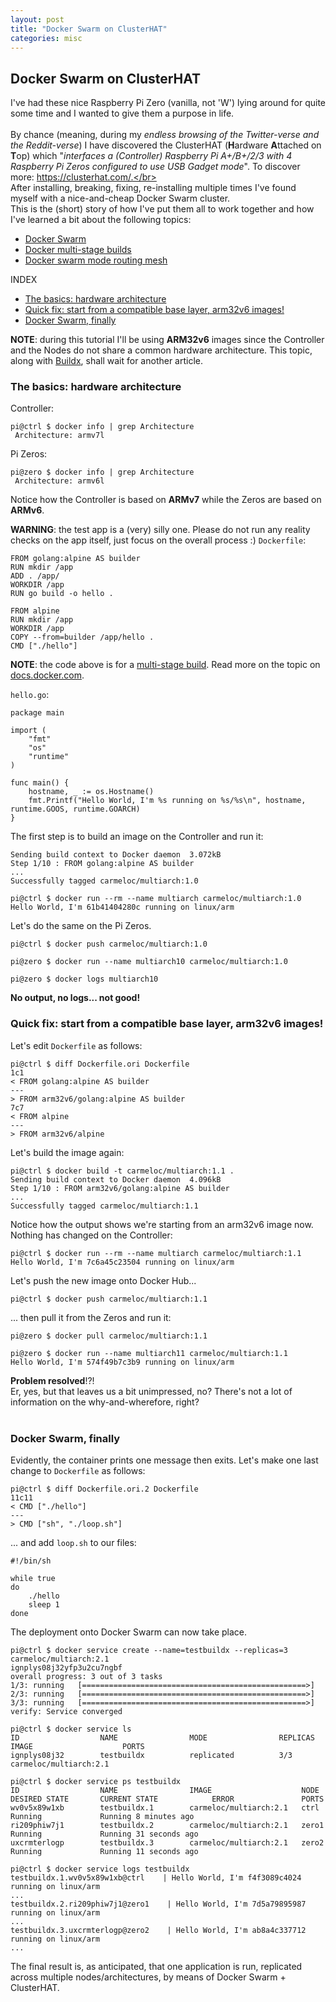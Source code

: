 ```yaml
---
layout: post
title: "Docker Swarm on ClusterHAT"
categories: misc
---
```


## Docker Swarm on ClusterHAT
I've had these nice Raspberry Pi Zero (vanilla, not 'W') lying around for quite some time and I wanted to give them a purpose in life.</br>
</br>
By chance (meaning, during my _endless browsing of the Twitter-verse and the Reddit-verse_) I have discovered the ClusterHAT (**H**ardware **A**ttached on **T**op) which "_interfaces a (Controller) Raspberry Pi A+/B+/2/3 with 4 Raspberry Pi Zeros configured to use USB Gadget mode_". To discover more: https://clusterhat.com/.</br>
</br>
After installing, breaking, fixing, re-installing multiple times I've found myself with a nice-and-cheap Docker Swarm cluster.</br>
This is the (short) story of how I've put them all to work together and how I've learned a bit about the following topics:
- [Docker Swarm](https://docs.docker.com/engine/swarm/)
- [Docker multi-stage builds](https://docs.docker.com/develop/develop-images/multistage-build/)
- [Docker swarm mode routing mesh](https://docs.docker.com/engine/swarm/ingress/)

INDEX
- [The basics: hardware architecture](#basics)
- [Quick fix: start from a compatible base layer, arm32v6 images!](#quick)
- [Docker Swarm, finally](#swarm)

**NOTE**: during this tutorial I'll be using **ARM32v6** images since the Controller and the Nodes do not share a common hardware architecture. This topic, along with [Buildx](https://www.docker.com/blog/multi-arch-images/), shall wait for another article.</br>
<a name="basics"></a>
### The basics: hardware architecture
Controller:
```
pi@ctrl $ docker info | grep Architecture
 Architecture: armv7l
```

Pi Zeros:
```
pi@zero $ docker info | grep Architecture
 Architecture: armv6l
``` 

Notice how the Controller is based on **ARMv7** while the Zeros are based on **ARMv6**.

**WARNING**: the test app is a (very) silly one. Please do not run any reality checks on the app itself, just focus on the overall process :)
`Dockerfile`:
```
FROM golang:alpine AS builder
RUN mkdir /app
ADD . /app/
WORKDIR /app
RUN go build -o hello .

FROM alpine
RUN mkdir /app
WORKDIR /app
COPY --from=builder /app/hello .
CMD ["./hello"]
```

**NOTE**: the code above is for a [multi-stage build](https://docs.docker.com/develop/develop-images/multistage-build/). Read more on the topic on [docs.docker.com](https://docs.docker.com/develop/develop-images/multistage-build/).

`hello.go`:
```
package main

import (
    "fmt"
    "os"
    "runtime"
)

func main() {
    hostname, _ := os.Hostname()
    fmt.Printf("Hello World, I'm %s running on %s/%s\n", hostname, runtime.GOOS, runtime.GOARCH)
}
```

The first step is to build an image on the Controller and run it:</br>
```pi@ctrl $ docker build -t carmeloc/multiarch:1.0 .
Sending build context to Docker daemon  3.072kB
Step 1/10 : FROM golang:alpine AS builder
...
Successfully tagged carmeloc/multiarch:1.0

pi@ctrl $ docker run --rm --name multiarch carmeloc/multiarch:1.0
Hello World, I'm 61b41404280c running on linux/arm
```

Let's do the same on the Pi Zeros.</br>
```
pi@ctrl $ docker push carmeloc/multiarch:1.0

pi@zero $ docker run --name multiarch10 carmeloc/multiarch:1.0

pi@zero $ docker logs multiarch10
```

**No output, no logs... not good!**</br>

<a name="quick"></a>
### Quick fix: start from a compatible base layer, arm32v6 images!
Let's edit `Dockerfile` as follows:</br>
```
pi@ctrl $ diff Dockerfile.ori Dockerfile
1c1
< FROM golang:alpine AS builder
---
> FROM arm32v6/golang:alpine AS builder
7c7
< FROM alpine
---
> FROM arm32v6/alpine
```

Let's build the image again:
```
pi@ctrl $ docker build -t carmeloc/multiarch:1.1 .
Sending build context to Docker daemon  4.096kB
Step 1/10 : FROM arm32v6/golang:alpine AS builder
...
Successfully tagged carmeloc/multiarch:1.1
```

Notice how the output shows we're starting from an arm32v6 image now.</br>
Nothing has changed on the Controller:
```
pi@ctrl $ docker run --rm --name multiarch carmeloc/multiarch:1.1
Hello World, I'm 7c6a45c23504 running on linux/arm
```

Let's push the new image onto Docker Hub...
```
pi@ctrl $ docker push carmeloc/multiarch:1.1
```

... then pull it from the Zeros and run it:
```
pi@zero $ docker pull carmeloc/multiarch:1.1

pi@zero $ docker run --name multiarch11 carmeloc/multiarch:1.1
Hello World, I'm 574f49b7c3b9 running on linux/arm
```

**Problem resolved**!?!</br>
Er, yes, but that leaves us a bit unimpressed, no? There's not a lot of information on the why-and-wherefore, right?</br>
</br>

<a name="swarm"></a>
### Docker Swarm, finally
Evidently, the container prints one message then exits. Let's make one last change to `Dockerfile` as follows:
```
pi@ctrl $ diff Dockerfile.ori.2 Dockerfile
11c11
< CMD ["./hello"]
---
> CMD ["sh", "./loop.sh"]
```

... and add `loop.sh` to our files:
```
#!/bin/sh

while true
do
    ./hello
    sleep 1
done
```

The deployment onto Docker Swarm can now take place.</br>
```
pi@ctrl $ docker service create --name=testbuildx --replicas=3 carmeloc/multiarch:2.1
ignplys08j32yfp3u2cu7ngbf
overall progress: 3 out of 3 tasks
1/3: running   [==================================================>]
2/3: running   [==================================================>]
3/3: running   [==================================================>]
verify: Service converged

pi@ctrl $ docker service ls
ID                  NAME                MODE                REPLICAS            IMAGE                    PORTS
ignplys08j32        testbuildx          replicated          3/3                 carmeloc/multiarch:2.1

pi@ctrl $ docker service ps testbuildx
ID                  NAME                IMAGE                    NODE                     DESIRED STATE       CURRENT STATE            ERROR               PORTS
wv0v5x89w1xb        testbuildx.1        carmeloc/multiarch:2.1   ctrl                     Running             Running 8 minutes ago
ri209phiw7j1        testbuildx.2        carmeloc/multiarch:2.1   zero1                    Running             Running 31 seconds ago
uxcrmterlogp        testbuildx.3        carmeloc/multiarch:2.1   zero2                    Running             Running 11 seconds ago

pi@ctrl $ docker service logs testbuildx
testbuildx.1.wv0v5x89w1xb@ctrl    | Hello World, I'm f4f3089c4024 running on linux/arm
...
testbuildx.2.ri209phiw7j1@zero1    | Hello World, I'm 7d5a79895987 running on linux/arm
...
testbuildx.3.uxcrmterlogp@zero2    | Hello World, I'm ab8a4c337712 running on linux/arm
...
```

The final result is, as anticipated, that one application is run, replicated across multiple nodes/architectures, by means of Docker Swarm + ClusterHAT.

